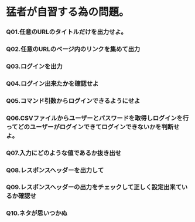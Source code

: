 # 猛者が自習する為の問題。

### Q01.任意のURLのタイトルだけを出力せよ。
### Q02.任意のURLのページ内のリンクを集めて出力
### Q03.ログインを出力
### Q04.ログイン出来たかを確認せよ
### Q05.コマンド引数からログインできるようにせよ
### Q06.CSVファイルからユーザーとパスワードを取得しログインを行ってどのユーザーがログインできてログインできないかを判断せよ。
### Q07.入力にどのような値であるか抜き出せ
### Q08.レスポンスヘッダーを出力して
### Q09.レスポンスヘッダーの出力をチェックして正しく設定出来ているか確認せ
### Q10.ネタが思いつかぬ
